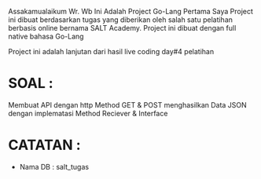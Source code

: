 Assakamualaikum Wr. Wb
Ini Adalah Project Go-Lang Pertama Saya
Project ini dibuat berdasarkan tugas yang diberikan oleh salah satu pelatihan 
berbasis online bernama SALT Academy. Project ini dibuat dengan full native bahasa Go-Lang

Project ini adalah lanjutan dari hasil live coding day#4 pelatihan

# SOAL :
Membuat API dengan http Method GET & POST menghasilkan Data JSON dengan implematasi Method Reciever & Interface

# CATATAN :
- Nama DB : salt_tugas
